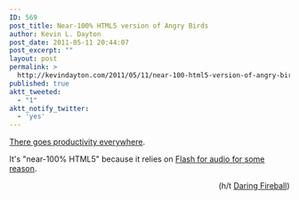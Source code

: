 ```yaml
---
ID: 569
post_title: Near-100% HTML5 version of Angry Birds
author: Kevin L. Dayton
post_date: 2011-05-11 20:44:07
post_excerpt: ""
layout: post
permalink: >
  http://kevindayton.com/2011/05/11/near-100-html5-version-of-angry-birds/
published: true
aktt_tweeted:
  - "1"
aktt_notify_twitter:
  - 'yes'
---
```

<a title="http://chrome.angrybirds.com/" href="http://chrome.angrybirds.com/">There goes productivity everywhere</a>.

It's "near-100% HTML5" because it relies on <a title="http://www.metafilter.com/103390/If-you-have-work-to-do-today-please-consider-doing-that-work-before-installing-Angry-Birds#3689741" href="http://www.metafilter.com/103390/If-you-have-work-to-do-today-please-consider-doing-that-work-before-installing-Angry-Birds#3689741" target="_blank">Flash for audio for some reason</a>.
<p style="text-align: right">(h/t <a title="http://daringfireball.net/linked/2011/05/11/angry-birds-chrome" href="http://daringfireball.net/linked/2011/05/11/angry-birds-chrome" target="_blank">Daring Fireball</a>)</p>